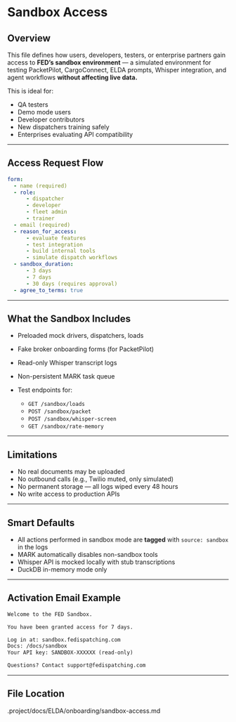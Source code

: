 # Sandbox Access

## Overview

This file defines how users, developers, testers, or enterprise partners gain access to **FED’s sandbox environment** — a simulated environment for testing PacketPilot, CargoConnect, ELDA prompts, Whisper integration, and agent workflows **without affecting live data.**

This is ideal for:
- QA testers
- Demo mode users
- Developer contributors
- New dispatchers training safely
- Enterprises evaluating API compatibility

---

## Access Request Flow

```yaml
form:
  - name (required)
  - role:
      - dispatcher
      - developer
      - fleet admin
      - trainer
  - email (required)
  - reason_for_access:
      - evaluate features
      - test integration
      - build internal tools
      - simulate dispatch workflows
  - sandbox_duration:
      - 3 days
      - 7 days
      - 30 days (requires approval)
  - agree_to_terms: true
````

---

## What the Sandbox Includes

* Preloaded mock drivers, dispatchers, loads
* Fake broker onboarding forms (for PacketPilot)
* Read-only Whisper transcript logs
* Non-persistent MARK task queue
* Test endpoints for:

  * `GET /sandbox/loads`
  * `POST /sandbox/packet`
  * `POST /sandbox/whisper-screen`
  * `GET /sandbox/rate-memory`

---

## Limitations

* No real documents may be uploaded
* No outbound calls (e.g., Twilio muted, only simulated)
* No permanent storage — all logs wiped every 48 hours
* No write access to production APIs

---

## Smart Defaults

* All actions performed in sandbox mode are **tagged** with `source: sandbox` in the logs
* MARK automatically disables non-sandbox tools
* Whisper API is mocked locally with stub transcriptions
* DuckDB in-memory mode only

---

## Activation Email Example

```txt
Welcome to the FED Sandbox.

You have been granted access for 7 days.

Log in at: sandbox.fedispatching.com  
Docs: /docs/sandbox  
Your API key: SANDBOX-XXXXXX (read-only)

Questions? Contact support@fedispatching.com
```

---

## File Location
.project/docs/ELDA/onboarding/sandbox-access.md